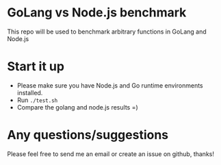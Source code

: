 # GoLang vs Node.js benchmark
This repo will be used to benchmark arbitrary functions in GoLang and Node.js

# Start it up
* Please make sure you have Node.js and Go runtime environments installed.
* Run `./test.sh`
* Compare the golang and node.js results =)

# Any questions/suggestions
Please feel free to send me an email or create an issue on github, thanks!

